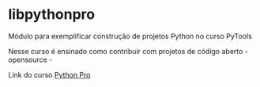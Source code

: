 # libpythonpro
Módulo para exemplificar construção de projetos Python no curso PyTools

Nesse curso é ensinado como contribuir com projetos de código aberto - opensource - 

Link do curso [Python Pro](https://pythonpro.com.br/)
